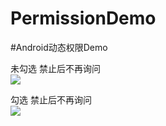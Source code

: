 # PermissionDemo
#Android动态权限Demo

未勾选 禁止后不再询问  
![](![image](https://github.com/jianesrq0724/PermissionDemo/blob/master/gif/allowPermission.gif))

勾选 禁止后不再询问  
![](https://github.com/jianesrq0724/PermissionDemo/blob/master/gif/showRequestPermission.gif)
